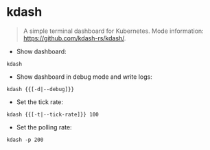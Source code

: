 # kdash

> A simple terminal dashboard for Kubernetes.
> Mode information: <https://github.com/kdash-rs/kdash/>.

- Show dashboard:

`kdash`

- Show dashboard in debug mode and write logs:

`kdash {{[-d|--debug]}}`

- Set the tick rate:

`kdash {{[-t|--tick-rate]}} 100`

- Set the polling rate:

`kdash -p 200`
